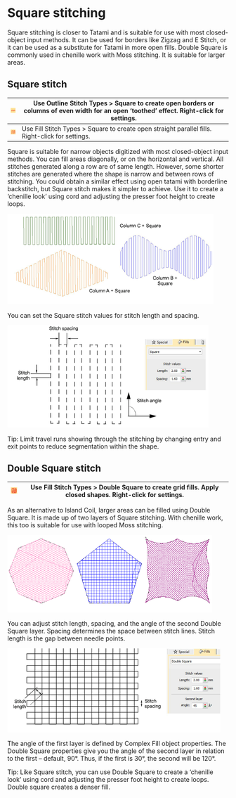 # Square stitching

Square stitching is closer to Tatami and is suitable for use with most closed-object input methods. It can be used for borders like Zigzag and E Stitch, or it can be used as a substitute for Tatami in more open fills. Double Square is commonly used in chenille work with Moss stitching. It is suitable for larger areas.

## Square stitch

| ![Square00152.png](assets/Square00152.png) | Use Outline Stitch Types > Square to create open borders or columns of even width for an open ‘toothed’ effect. Right-click for settings. |
| ------------------------------------------ | ----------------------------------------------------------------------------------------------------------------------------------------- |
| ![Square00153.png](assets/Square00153.png) | Use Fill Stitch Types > Square to create open straight parallel fills. Right-click for settings.                                          |

Square is suitable for narrow objects digitized with most closed-object input methods. You can fill areas diagonally, or on the horizontal and vertical. All stitches generated along a row are of same length. However, some shorter stitches are generated where the shape is narrow and between rows of stitching. You could obtain a similar effect using open tatami with borderline backstitch, but Square stitch makes it simpler to achieve. Use it to create a ‘chenille look’ using cord and adjusting the presser foot height to create loops.

![specialty00154.png](assets/specialty00154.png)

You can set the Square stitch values for stitch length and spacing.

![specialty00157.png](assets/specialty00157.png)

Tip: Limit travel runs showing through the stitching by changing entry and exit points to reduce segmentation within the shape.

## Double Square stitch

| ![DoubleSquare.png](assets/DoubleSquare.png) | Use Fill Stitch Types > Double Square to create grid fills. Apply closed shapes. Right-click for settings. |
| -------------------------------------------- | ---------------------------------------------------------------------------------------------------------- |

As an alternative to Island Coil, larger areas can be filled using Double Square. It is made up of two layers of Square stitching. With chenille work, this too is suitable for use with looped Moss stitching.

![DoubleSquareFillSamples.png](assets/DoubleSquareFillSamples.png)

You can adjust stitch length, spacing, and the angle of the second Double Square layer. Spacing determines the space between stitch lines. Stitch length is the gap between needle points.

![specialty00160.png](assets/specialty00160.png)

The angle of the first layer is defined by Complex Fill object properties. The Double Square properties give you the angle of the second layer in relation to the first – default, 90°. Thus, if the first is 30°, the second will be 120°.

Tip: Like Square stitch, you can use Double Square to create a ‘chenille look’ using cord and adjusting the presser foot height to create loops. Double square creates a denser fill.
